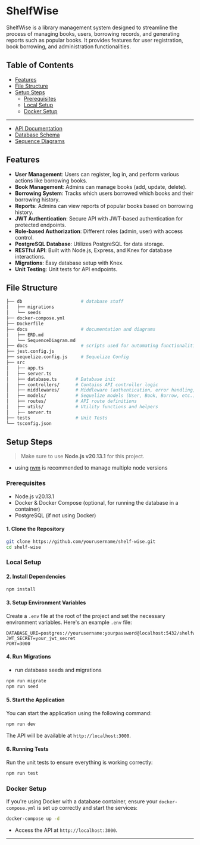 # ShelfWise

ShelfWise is a library management system designed to streamline the process of managing books, users, borrowing records, and generating reports such as popular books. It provides features for user registration, book borrowing, and administration functionalities.

## Table of Contents
- [Features](#features)
- [File Structure](#file-structure)
- [Setup Steps](#setup-steps)
  - [Prerequisites](#prerequisites)
  - [Local Setup](#local-setup)
  - [Docker Setup](#docker-setup)

----
- [API Documentation](docs/API-Document.md)
- [Database Schema](docs/ERD.md)
- [Sequence Diagrams](docs/SequenceDiagram.md)
## Features

- **User Management**: Users can register, log in, and perform various actions like borrowing books.
- **Book Management**: Admins can manage books (add, update, delete).
- **Borrowing System**: Tracks which users borrowed which books and their borrowing history.
- **Reports**: Admins can view reports of popular books based on borrowing history.
- **JWT Authentication**: Secure API with JWT-based authentication for protected endpoints.
- **Role-based Authorization**: Different roles (admin, user) with access control.
- **PostgreSQL Database**: Utilizes PostgreSQL for data storage.
- **RESTful API**: Built with Node.js, Express, and Knex for database interactions.
- **Migrations**: Easy database setup with Knex.
- **Unit Testing**: Unit tests for API endpoints.

## File Structure

```bash
├── db                      # database stuff
│   ├── migrations
│   └── seeds
├── docker-compose.yml
├── Dockerfile
├── docs                    # documentation and diagrams
│   ├── ERD.md
│   └── SequenceDiagram.md
├── docs                    # scripts used for automating functionalities
├── jest.config.js
├── sequelize.config.js     # Sequelize Config
├── src
│   ├── app.ts
│   ├── server.ts
│   ├── database.ts       # Database init
│   ├── controllers/      # Contains API controller logic
│   ├── middlewares/      # Middleware (authentication, error handling, etc.)
│   ├── models/           # Sequelize models (User, Book, Borrow, etc.)
│   ├── routes/           # API route definitions
│   ├── utils/            # Utility functions and helpers
│   ├── server.ts
├── tests                 # Unit Tests
└── tsconfig.json
```

## Setup Steps

> Make sure to use **Node.js v20.13.1** for this project.
- using [nvm](https://github.com/nvm-sh/nvm) is recommended to manage multiple node versions

### Prerequisites

- Node.js v20.13.1
- Docker & Docker Compose (optional, for running the database in a container)
- PostgreSQL (if not using Docker)

#### 1. Clone the Repository

```bash
git clone https://github.com/yourusername/shelf-wise.git
cd shelf-wise
```

### Local Setup

#### 2. Install Dependencies

```bash
npm install
```

#### 3. Setup Environment Variables

Create a `.env` file at the root of the project and set the necessary environment variables. Here's an example `.env` file:

```
DATABASE_URI=postgres://yourusername:yourpassword@localhost:5432/shelfwise
JWT_SECRET=your_jwt_secret
PORT=3000
```

#### 4. Run Migrations

- run database seeds and migrations

```bash
npm run migrate
npm run seed
```

#### 5. Start the Application

You can start the application using the following command:

```bash
npm run dev
```

The API will be available at `http://localhost:3000`.

#### 6. Running Tests

Run the unit tests to ensure everything is working correctly:

```bash
npm run test
```

### Docker Setup

If you're using Docker with a database container, ensure your `docker-compose.yml` is set up correctly and start the services:

```bash
docker-compose up -d
```

- Access the API at `http://localhost:3000`.

---
